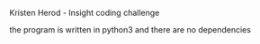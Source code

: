 Kristen Herod - Insight coding challenge

the program is written in python3 and there are no dependencies

